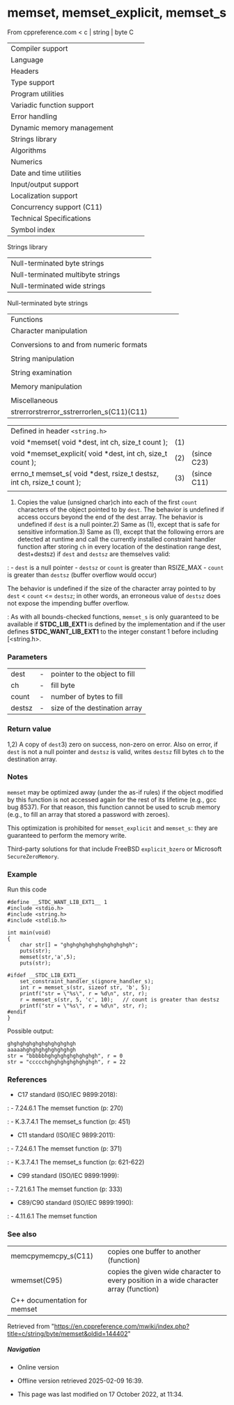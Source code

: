 # memset, memset_explicit, memset_s

From cppreference.com
< c‎ | string‎ | byte
 C

|  |  |  |  |  |
| --- | --- | --- | --- | --- |
| Compiler support | | | | |
| Language | | | | |
| Headers | | | | |
| Type support | | | | |
| Program utilities | | | | |
| Variadic function support | | | | |
| Error handling | | | | |
| Dynamic memory management | | | | |
| Strings library | | | | |
| Algorithms | | | | |
| Numerics | | | | |
| Date and time utilities | | | | |
| Input/output support | | | | |
| Localization support | | | | |
| Concurrency support (C11) | | | | |
| Technical Specifications | | | | |
| Symbol index | | | | |

 Strings library

|  |  |  |  |  |
| --- | --- | --- | --- | --- |
| Null-terminated byte strings | | | | |
| Null-terminated multibyte strings | | | | |
| Null-terminated wide strings | | | | |

 Null-terminated byte strings

|  |  |  |  |  |
| --- | --- | --- | --- | --- |
| Functions | | | | |
| Character manipulation | | | | |
| |  |  |  |  |  | | --- | --- | --- | --- | --- | | isalnum | | | | | | isalpha | | | | | | islower | | | | | | isupper | | | | | | isdigit | | | | | | isxdigit | | | | | | isblank(C99) | | | | | | |  |  |  |  |  | | --- | --- | --- | --- | --- | | iscntrl | | | | | | isgraph | | | | | | isspace | | | | | | isprint | | | | | | ispunct | | | | | | tolower | | | | | | toupper | | | | | |
| Conversions to and from numeric formats | | | | |
| |  |  |  |  |  | | --- | --- | --- | --- | --- | | atoiatolatoll(C99) | | | | | | atof | | | | | | strtolstrtoll(C99) | | | | | | strtoulstrtoull(C99) | | | | | | |  |  |  |  |  | | --- | --- | --- | --- | --- | | strtoimaxstrtoumax(C99)(C99) | | | | | | strtofstrtodstrtold(C99)(C99) | | | | | | strfromfstrfromdstrfroml(C23)(C23)(C23) | | | | | |
| String manipulation | | | | |
| |  |  |  |  |  | | --- | --- | --- | --- | --- | | strcpystrcpy_s(C11) | | | | | | strncpystrncpy_s(C11) | | | | | | strcatstrcat_s(C11) | | | | | | |  |  |  |  |  | | --- | --- | --- | --- | --- | | strncatstrncat_s(C11) | | | | | | strxfrm | | | | | | strdup(C23) | | | | | | strndup(C23) | | | | | |  | | | | | |
| String examination | | | | |
| |  |  |  |  |  | | --- | --- | --- | --- | --- | | strlenstrnlen_s(C11) | | | | | | strcmp | | | | | | strncmp | | | | | | strcoll | | | | | | strchr | | | | | | strrchr | | | | | | |  |  |  |  |  | | --- | --- | --- | --- | --- | | strspn | | | | | | strcspn | | | | | | strpbrk | | | | | | strstr | | | | | | strtokstrtok_s(C11) | | | | | |  | | | | | |
| Memory manipulation | | | | |
| |  |  |  |  |  | | --- | --- | --- | --- | --- | | memchr | | | | | | memcmp | | | | | | ****memsetmemset_explicitmemset_s****(C23)(C11) | | | | | | |  |  |  |  |  | | --- | --- | --- | --- | --- | | memcpymemcpy_s(C11) | | | | | | memmovememmove_s(C11) | | | | | | memccpy(C23) | | | | | |
| Miscellaneous | | | | |
| strerrorstrerror_sstrerrorlen_s(C11)(C11) | | | | |

|  |  |  |
| --- | --- | --- |
| Defined in header `<string.h>` |  |  |
| void \*memset( void \*dest, int ch, size_t count ); | (1) |  |
| void \*memset_explicit( void \*dest, int ch, size_t count ); | (2) | (since C23) |
| errno_t memset_s( void \*dest, rsize_t destsz, int ch, rsize_t count ); | (3) | (since C11) |
|  |  |  |

1) Copies the value (unsigned char)ch into each of the first `count` characters of the object pointed to by `dest`. The behavior is undefined if access occurs beyond the end of the dest array. The behavior is undefined if `dest` is a null pointer.2) Same as (1), except that is safe for sensitive information.3) Same as (1), except that the following errors are detected at runtime and call the currently installed constraint handler function after storing `ch` in every location of the destination range dest, dest+destsz) if `dest` and `destsz` are themselves valid:

:   - `dest` is a null pointer
    - `destsz` or `count` is greater than RSIZE_MAX
    - `count` is greater than `destsz` (buffer overflow would occur)

 The behavior is undefined if the size of the character array pointed to by `dest` < `count` <= `destsz`; in other words, an erroneous value of `destsz` does not expose the impending buffer overflow.

:   As with all bounds-checked functions, `memset_s` is only guaranteed to be available if __STDC_LIB_EXT1__ is defined by the implementation and if the user defines __STDC_WANT_LIB_EXT1__ to the integer constant 1 before including [<string.h>.

### Parameters

|  |  |  |
| --- | --- | --- |
| dest | - | pointer to the object to fill |
| ch | - | fill byte |
| count | - | number of bytes to fill |
| destsz | - | size of the destination array |

### Return value

1,2) A copy of `dest`3) zero on success, non-zero on error. Also on error, if `dest` is not a null pointer and `destsz` is valid, writes `destsz` fill bytes `ch` to the destination array.

### Notes

`memset` may be optimized away (under the as-if rules) if the object modified by this function is not accessed again for the rest of its lifetime (e.g., gcc bug 8537). For that reason, this function cannot be used to scrub memory (e.g., to fill an array that stored a password with zeroes).

This optimization is prohibited for `memset_explicit` and `memset_s`: they are guaranteed to perform the memory write.

Third-party solutions for that include FreeBSD `explicit_bzero` or Microsoft `SecureZeroMemory`.

### Example

Run this code

```
#define __STDC_WANT_LIB_EXT1__ 1
#include <stdio.h>
#include <string.h>
#include <stdlib.h>
 
int main(void)
{
    char str[] = "ghghghghghghghghghghgh";
    puts(str);
    memset(str,'a',5);
    puts(str);
 
#ifdef __STDC_LIB_EXT1__
    set_constraint_handler_s(ignore_handler_s);
    int r = memset_s(str, sizeof str, 'b', 5);
    printf("str = \"%s\", r = %d\n", str, r);
    r = memset_s(str, 5, 'c', 10);   // count is greater than destsz  
    printf("str = \"%s\", r = %d\n", str, r);
#endif
}

```

Possible output:

```
ghghghghghghghghghghgh
aaaaahghghghghghghghgh
str = "bbbbbhghghghghghghghgh", r = 0
str = "ccccchghghghghghghghgh", r = 22

```

### References

- C17 standard (ISO/IEC 9899:2018):

:   - 7.24.6.1 The memset function (p: 270)

:   - K.3.7.4.1 The memset_s function (p: 451)

- C11 standard (ISO/IEC 9899:2011):

:   - 7.24.6.1 The memset function (p: 371)

:   - K.3.7.4.1 The memset_s function (p: 621-622)

- C99 standard (ISO/IEC 9899:1999):

:   - 7.21.6.1 The memset function (p: 333)

- C89/C90 standard (ISO/IEC 9899:1990):

:   - 4.11.6.1 The memset function

### See also

|  |  |
| --- | --- |
| memcpymemcpy_s(C11) | copies one buffer to another   (function) |
| wmemset(C95) | copies the given wide character to every position in a wide character array   (function) |
| C++ documentation for memset | |

Retrieved from "<https://en.cppreference.com/mwiki/index.php?title=c/string/byte/memset&oldid=144402>"

##### Navigation

- Online version
- Offline version retrieved 2025-02-09 16:39.

- This page was last modified on 17 October 2022, at 11:34.
